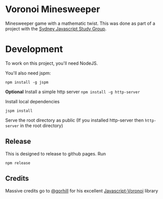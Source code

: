 # Voronoi Minesweeper

Minesweeper game with a mathematic twist. This was done as part of a project with the [Sydney Javascript Study Group](http://www.meetup.com/Sydney-JavaScript-Study-Group/).

# Development

To work on this project, you'll need NodeJS.

You'll also need jspm:

```
npm install -g jspm
```

**Optional** Install a simple http server `npm install -g http-server`

Install local dependencies

```
jspm install
```

Serve the root directory as public (If you installed http-server then `http-server` in the root directory)

## Release

This is designed to release to github pages. Run

```
npm release
```

## Credits

Massive credits go to [@gorhill](https://github.com/gorhill) for his excellent [Javascript-Voronoi](https://github.com/gorhill/Javascript-Voronoi) library